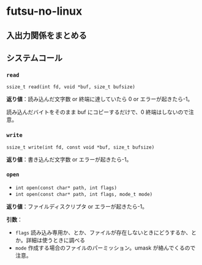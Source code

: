 # futsu-no-linux

## 入出力関係をまとめる

## システムコール

### `read`

`ssize_t read(int fd, void *buf, size_t bufsize)`

**返り値**：読み込んだ文字数 or 終端に達していたら 0 or エラーが起きたら-1。

読み込んだバイトをそのまま buf にコピーするだけで、0 終端はしないので注意。

### `write`

`ssize_t write(int fd, const void *buf, size_t bufsize)`

**返り値**：書き込んだ文字数 or エラーが起きたら-1。

### `open`

- `int open(const char* path, int flags)`
- `int open(const char* path, int flags, mode_t mode)`

**返り値**：ファイルディスクリプタ or エラーが起きたら-1。

**引数**：

- `flags` 読み込み専用か、とか、ファイルが存在しないときにどうするか、とか。詳細は使うときに調べる
- `mode` 作成する場合のファイルのパーミッション。umask が絡んでくるので注意。
